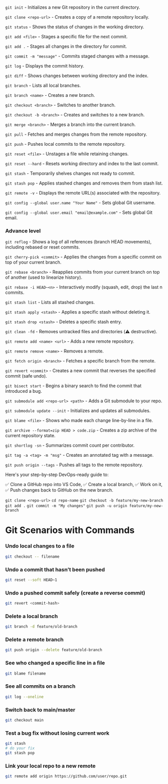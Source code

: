 `git init` - Initializes a new Git repository in the current directory.

`git clone <repo-url>` - Creates a copy of a remote repository locally.

`git status` - Shows the status of changes in the working directory.

`git add <file>` - Stages a specific file for the next commit.

`git add .` - Stages all changes in the directory for commit.

`git commit -m "message"` - Commits staged changes with a message.

`git log` - Displays the commit history.

`git diff` - Shows changes between working directory and the index.

`git branch` - Lists all local branches.

`git branch <name>` - Creates a new branch.

`git checkout <branch>` - Switches to another branch.

`git checkout -b <branch>` - Creates and switches to a new branch.

`git merge <branch>` - Merges a branch into the current branch.

`git pull` - Fetches and merges changes from the remote repository.

`git push` - Pushes local commits to the remote repository.

`git reset <file>` - Unstages a file while retaining changes.

`git reset --hard` - Resets working directory and index to the last commit.

`git stash` - Temporarily shelves changes not ready to commit.

`git stash pop` - Applies stashed changes and removes them from stash list.

`git remote -v` - Displays the remote URL(s) associated with the repository.

`git config --global user.name "Your Name"` - Sets global Git username.

`git config --global user.email "email@example.com"` - Sets global Git email.

### Advance level

`git reflog` - Shows a log of all references (branch HEAD movements), including rebased or reset commits.

`git cherry-pick <commit>` - Applies the changes from a specific commit on top of your current branch.

`git rebase <branch>` - Reapplies commits from your current branch on top of another (used to linearize history).

`git rebase -i HEAD~<n>` - Interactively modify (squash, edit, drop) the last n commits.

`git stash list` - Lists all stashed changes.

`git stash apply <stash>` - Applies a specific stash without deleting it.

`git stash drop <stash>` - Deletes a specific stash entry.

`git clean -fd` - Removes untracked files and directories (⚠️ destructive).

`git remote add <name> <url>` - Adds a new remote repository.

`git remote remove <name>` - Removes a remote.

`git fetch origin <branch>` - Fetches a specific branch from the remote.

`git revert <commit>` - Creates a new commit that reverses the specified commit (safe undo).

`git bisect start` - Begins a binary search to find the commit that introduced a bug.

`git submodule add <repo-url> <path>` - Adds a Git submodule to your repo.

`git submodule update --init` - Initializes and updates all submodules.

`git blame <file>` - Shows who made each change line-by-line in a file.

`git archive --format=zip HEAD > code.zip` - Creates a zip archive of the current repository state.

`git shortlog -sn` - Summarizes commit count per contributor.

`git tag -a <tag> -m "msg"` - Creates an annotated tag with a message.

`git push origin --tags` - Pushes all tags to the remote repository.


Here's your step-by-step DevOps-ready guide to:

✅ Clone a GitHub repo into VS Code,
✅ Create a local branch,
✅ Work on it,
✅ Push changes back to GitHub on the new branch.

`git clone <repo-url>`
`cd repo-name`
`git checkout -b feature/my-new-branch`
`git add .`
`git commit -m "My changes"`
`git push -u origin feature/my-new-branch`


# Git Scenarios with Commands

### Undo local changes to a file
```bash
git checkout -- filename
```

### Undo a commit that hasn’t been pushed
```bash
git reset --soft HEAD~1
```

### Undo a pushed commit safely (create a reverse commit)
```bash
git revert <commit-hash>
```

### Delete a local branch
```bash
git branch -d feature/old-branch
```

### Delete a remote branch
```bash
git push origin --delete feature/old-branch
```

### See who changed a specific line in a file
```bash
git blame filename
```

### See all commits on a branch
```bash
git log --oneline
```

### Switch back to main/master
```bash
git checkout main
```

### Test a bug fix without losing current work
```bash
git stash
# do your fix
git stash pop
```

### Link your local repo to a new remote
```bash
git remote add origin https://github.com/user/repo.git
```
